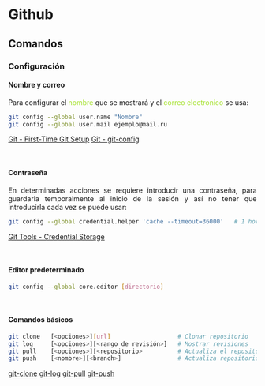 # Github

## Comandos

### Configuración
#### Nombre y correo
<div style="text-align: justify;">
	Para configurar el <span style="color: #A6E22E;">nombre</span> que se mostrará y el <span style="color: #A6E22E;">correo electronico</span> se usa:
</div>

```bash
git config --global user.name "Nombre"
git config --global user.mail ejemplo@mail.ru
```
[Git - First-Time Git Setup](https://git-scm.com/book/en/v2/Getting-Started-First-Time-Git-Setup) [Git - git-config](https://git-scm.com/book/en/v2/Getting-Started-First-Time-Git-Setup)

<br>

#### Contraseña
<div style="text-align: justify;">
	En determinadas acciones se requiere introducir una contraseña, para guardarla temporalmente al inicio de la sesión y así no tener que introducirla cada vez se puede usar:
</div>

```bash
git config --global credential.helper 'cache --timeout=36000'	# 1 hora
```
[Git Tools - Credential Storage](https://git-scm.com/book/fa/v2/Git-Tools-Credential-Storage)

<br>

#### Editor predeterminado

```bash
git config --global core.editor [directorio]
```

<br>

#### Comandos básicos

```bash
git clone	[<opciones>][url]					# Clonar repositorio
git log		[<opciones>][<rango de revisión>]	# Mostrar revisiones
git pull	[<opciones>][<repositorio>			# Actualiza el repositorio local
git push	[<nombre>][<branch>]				# Actualiza repositorio remoto
```

[git-clone](https://git-scm.com/docs/git-clone) [git-log](https://git-scm.com/docs/git-log) [git-pull](https://git-scm.com/docs/git-pull) [git-push](https://git-scm.com/docs/git-push) 

